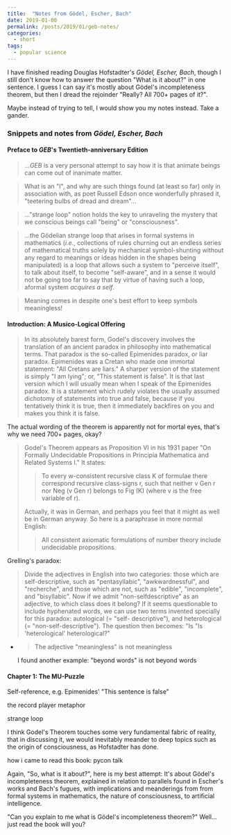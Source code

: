 ```yaml
---
title:  "Notes from Gödel, Escher, Bach"
date: 2019-01-00
permalink: /posts/2019/01/geb-notes/
categories: 
  - short
tags:
  - popular science
---
```

I have finished reading Douglas Hofstadter's _Gödel, Escher, Bach_, though I still don't know how to answer the question "What is it about?" in one sentence. I guess I can say it's mostly about Gödel's incompleteness theorem, but then I dread the rejoinder "Really? All 700+ pages of it?".

Maybe instead of trying to tell, I would show you my notes instead. Take a gander. 

### Snippets and notes from _Gödel, Escher, Bach_  
#### Preface to _GEB_'s Twentieth-anniversary Edition
> ...<i>GEB</i> is a very personal attempt to say how it is that animate beings can come out of inanimate matter.

> What is an "I", and why are such things found (at least so far) only in association with, as poet Russell Edson once wonderfully phrased it, "teetering bulbs of dread and dream"... 

> ..."strange loop" notion holds the key to unraveling the mystery that we conscious beings call "being" or "consciousness".

> ...the Gödelian strange loop that arises in formal systems in mathematics (_i.e._, collections of rules churning out an endless series of mathematical truths solely by mechanical symbol-shunting without any regard to meanings or ideas hidden in the shapes being manipulated) is a loop that allows such a system to "perceive itself", to talk about itself, to become "self-aware", and in a sense it would not be going too far to say that by virtue of having such a loop, aformal system _acquires a self_.

> Meaning comes in despite one's best effort to keep symbols meaningless!


#### Introduction: A Musico-Logical Offering
> In its absolutely barest form, Godel's discovery involves the translation of an ancient paradox in philosophy into mathematical terms. That paradox is the so-called Epimenides paradox, or liar paradox. Epimenides was a Cretan who made one immortal statement: "All Cretans are liars." A sharper version of the statement is simply "I am lying"; or, "This statement is false". It is that last version which I will usually mean when I speak of the Epimenides paradox. It is a statement which rudely violates the usually assumed dichotomy of statements into true and false, because if you tentatively think it is true, then it immediately backfires on you and makes you think it is false.

The actual wording of the theorem is apparently not for mortal eyes, that's why we need 700+ pages, okay?
<blockquote>Godel's   Theorem   appears   as   Proposition   VI   in   his   1931   paper   "On   Formally Undecidable Propositions in Principia Mathematica and Related Systems I." It states:  
<blockquote>To  every  w-consistent  recursive  class  K  of  formulae  there  correspond  recursive  class-signs r, such that neither v Gen r nor  Neg (v Gen r) belongs to Fig (K) (where v is the free variable of r).</blockquote>  
Actually,  it  was  in  German,  and  perhaps  you  feel  that it might as well be in German anyway. So here is a paraphrase in more normal English:   
<blockquote>All consistent axiomatic formulations of number theory include undecidable propositions.</blockquote> 
</blockquote>

Grelling's paradox: 
> Divide the adjectives in English into two categories: those which are self-descriptive, such as "pentasyllabic", "awkwardnessful", and "recherche", and those which are not, such as "edible", "incomplete", and "bisyllabic". Now if we admit "non-selfdescriptive" as an adjective, to which class does it belong? If it seems questionable to include hyphenated words, we can use two terms invented specially for this paradox: autological (= "self- descriptive"), and heterological (= "non-self-descriptive"). The question then becomes: "Is "Is 'heterological' heterological?"

- <blockquote>The adjective "meaningless" is not meaningless  </blockquote> 
  I found another example: "beyond words" is not beyond words

#### Chapter 1: The MU-Puzzle
Self-reference, e.g. Epimenides' "This sentence is false"

the record player metaphor

strange loop

I think Godel's Theorem touches some very fundamental fabric of reality, that in discussing it, we would inevitably meander to deep topics such as the origin of consciousness, as Hofstadter has done.

how i came to read this book: pycon talk

Again, "So, what is it about?", here is my best attempt: It's about Gödel's incompleteness theorem, explained in relation to parallels found in Escher's works and Bach's fugues, with implications and meanderings from from formal systems in mathematics, the nature of consciousness, to artificial intelligence.

"Can you explain to me what is Gödel's incompleteness theorem?" Well... just read the book will you?
